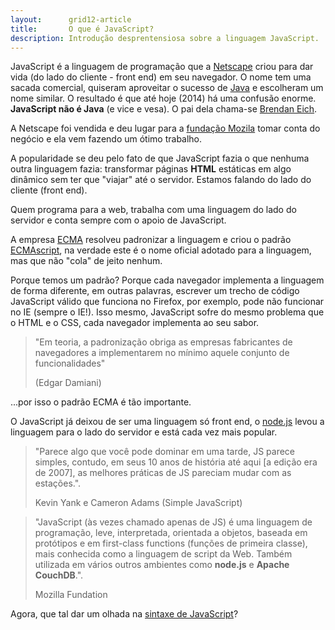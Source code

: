 ```yaml
---
layout:      grid12-article
title:       O que é JavaScript?
description: Introdução desprentensiosa sobre a linguagem JavaScript.
---
```


JavaScript é a linguagem de programação que a [Netscape](http://pt.wikipedia.org/wiki/Netscape "link-externo") criou 
para dar vida (do lado do cliente - front end) em seu navegador. O nome tem uma sacada comercial, quiseram aproveitar o 
sucesso de [Java](http://www.oracle.com/br/technologies/java/overview/index.html "link-externo") e escolheram um nome similar.
O resultado é que até hoje (2014) há uma confusão enorme. __JavaScript não é Java__ (e vice e vesa). O pai dela chama-se
[Brendan Eich](http://en.wikipedia.org/wiki/Brendan_Eich "link-externo").

A Netscape foi vendida e deu lugar para a [fundação Mozila](https://www.mozilla.org/pt-BR/ "link-externo") tomar conta do
negócio e ela vem fazendo um ótimo trabalho.

A popularidade se deu pelo fato de que JavaScript fazia o que nenhuma outra linguagem fazia: transformar páginas __HTML__
estáticas em algo dinâmico sem ter que "viajar" até o servidor. Estamos falando do lado do cliente (front end).

Quem programa para a web, trabalha com uma linguagem do lado do servidor e conta sempre com o apoio de JavaScript. 

A empresa [ECMA](http://www.ecma-international.org/ "link-externo") resolveu padronizar a linguagem e criou o padrão
[ECMAscript](http://www.ecmascript.org/ "link-externo"), na verdade este é o nome oficial adotado para a linguagem, 
mas que não "cola" de jeito nenhum. 

Porque temos um padrão? Porque cada navegador implementa a linguagem de forma diferente, em outras palavras, escrever um
trecho de código JavaScript válido que funciona no Firefox, por exemplo, pode não funcionar no IE (sempre o IE!). 
Isso mesmo, JavaScript sofre do mesmo problema que o HTML e o CSS, cada navegador implementa ao seu sabor. 

> "Em teoria, a padronização obriga as empresas fabricantes de navegadores a implementarem no mínimo aquele conjunto de
> funcionalidades" 
> 
> (Edgar Damiani)

...por isso o padrão ECMA é tão importante.

O JavaScript já deixou de ser uma linguagem só front end, o [node.js](http://nodejs.org/ "link-externo") levou a linguagem
para o lado do servidor e está cada vez mais popular.

> "Parece algo que você pode dominar em uma tarde, JS parece simples, contudo, em seus 10 anos de história até aqui [a edição
> era de 2007], as melhores práticas de JS pareciam mudar com as estações.".
> 
> Kevin Yank e Cameron Adams (Simple JavaScript)


> "JavaScript (às vezes chamado apenas de JS) é uma linguagem de programação, leve, interpretada, orientada a objetos, 
> baseada em protótipos e em first-class functions (funções de primeira classe), mais conhecida como a linguagem de 
> script da Web. Também utilizada em vários outros ambientes como __node.js__ e __Apache CouchDB__.".
>
> Mozilla Fundation

Agora, que tal dar um olhada na [sintaxe de JavaScript](/javascript/sintaxe-basica/)?
